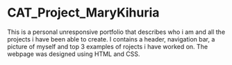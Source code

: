# CAT_Project_MaryKihuria
This is a personal unresponsive portfolio that describes who i am and all the projects i have been able to create.
I contains a header, navigation bar, a picture of myself and top 3 examples of rojects i have worked on. 
The webpage was designed using HTML and CSS. 

